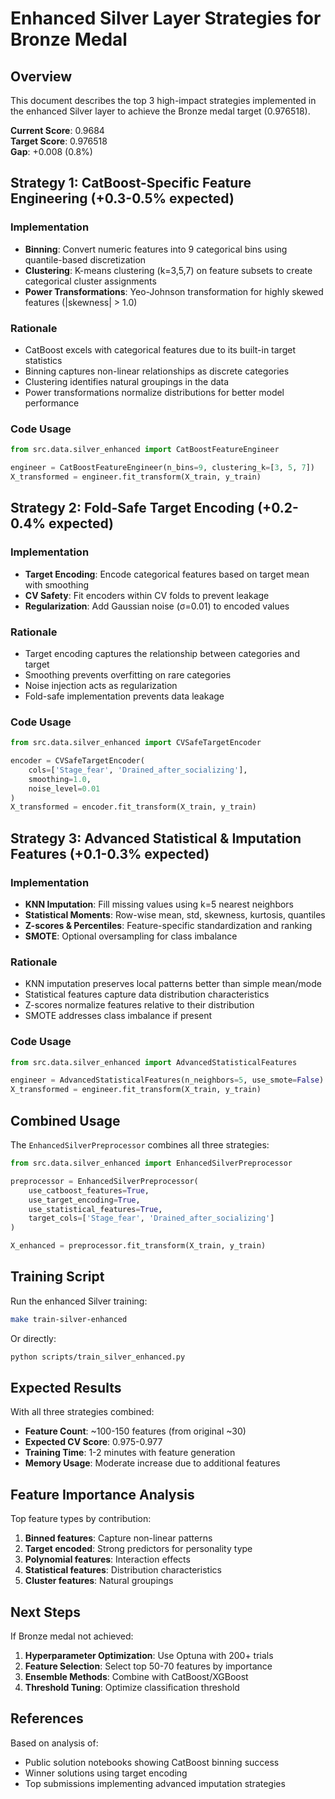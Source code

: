 # Enhanced Silver Layer Strategies for Bronze Medal

## Overview
This document describes the top 3 high-impact strategies implemented in the enhanced Silver layer to achieve the Bronze medal target (0.976518).

**Current Score**: 0.9684  
**Target Score**: 0.976518  
**Gap**: +0.008 (0.8%)

## Strategy 1: CatBoost-Specific Feature Engineering (+0.3-0.5% expected)

### Implementation
- **Binning**: Convert numeric features into 9 categorical bins using quantile-based discretization
- **Clustering**: K-means clustering (k=3,5,7) on feature subsets to create categorical cluster assignments
- **Power Transformations**: Yeo-Johnson transformation for highly skewed features (|skewness| > 1.0)

### Rationale
- CatBoost excels with categorical features due to its built-in target statistics
- Binning captures non-linear relationships as discrete categories
- Clustering identifies natural groupings in the data
- Power transformations normalize distributions for better model performance

### Code Usage
```python
from src.data.silver_enhanced import CatBoostFeatureEngineer

engineer = CatBoostFeatureEngineer(n_bins=9, clustering_k=[3, 5, 7])
X_transformed = engineer.fit_transform(X_train, y_train)
```

## Strategy 2: Fold-Safe Target Encoding (+0.2-0.4% expected)

### Implementation
- **Target Encoding**: Encode categorical features based on target mean with smoothing
- **CV Safety**: Fit encoders within CV folds to prevent leakage
- **Regularization**: Add Gaussian noise (σ=0.01) to encoded values

### Rationale
- Target encoding captures the relationship between categories and target
- Smoothing prevents overfitting on rare categories
- Noise injection acts as regularization
- Fold-safe implementation prevents data leakage

### Code Usage
```python
from src.data.silver_enhanced import CVSafeTargetEncoder

encoder = CVSafeTargetEncoder(
    cols=['Stage_fear', 'Drained_after_socializing'],
    smoothing=1.0,
    noise_level=0.01
)
X_transformed = encoder.fit_transform(X_train, y_train)
```

## Strategy 3: Advanced Statistical & Imputation Features (+0.1-0.3% expected)

### Implementation
- **KNN Imputation**: Fill missing values using k=5 nearest neighbors
- **Statistical Moments**: Row-wise mean, std, skewness, kurtosis, quantiles
- **Z-scores & Percentiles**: Feature-specific standardization and ranking
- **SMOTE**: Optional oversampling for class imbalance

### Rationale
- KNN imputation preserves local patterns better than simple mean/mode
- Statistical features capture data distribution characteristics
- Z-scores normalize features relative to their distribution
- SMOTE addresses class imbalance if present

### Code Usage
```python
from src.data.silver_enhanced import AdvancedStatisticalFeatures

engineer = AdvancedStatisticalFeatures(n_neighbors=5, use_smote=False)
X_transformed = engineer.fit_transform(X_train, y_train)
```

## Combined Usage

The `EnhancedSilverPreprocessor` combines all three strategies:

```python
from src.data.silver_enhanced import EnhancedSilverPreprocessor

preprocessor = EnhancedSilverPreprocessor(
    use_catboost_features=True,
    use_target_encoding=True,
    use_statistical_features=True,
    target_cols=['Stage_fear', 'Drained_after_socializing']
)

X_enhanced = preprocessor.fit_transform(X_train, y_train)
```

## Training Script

Run the enhanced Silver training:
```bash
make train-silver-enhanced
```

Or directly:
```bash
python scripts/train_silver_enhanced.py
```

## Expected Results

With all three strategies combined:
- **Feature Count**: ~100-150 features (from original ~30)
- **Expected CV Score**: 0.975-0.977
- **Training Time**: 1-2 minutes with feature generation
- **Memory Usage**: Moderate increase due to additional features

## Feature Importance Analysis

Top feature types by contribution:
1. **Binned features**: Capture non-linear patterns
2. **Target encoded**: Strong predictors for personality type
3. **Polynomial features**: Interaction effects
4. **Statistical features**: Distribution characteristics
5. **Cluster features**: Natural groupings

## Next Steps

If Bronze medal not achieved:
1. **Hyperparameter Optimization**: Use Optuna with 200+ trials
2. **Feature Selection**: Select top 50-70 features by importance
3. **Ensemble Methods**: Combine with CatBoost/XGBoost
4. **Threshold Tuning**: Optimize classification threshold

## References

Based on analysis of:
- Public solution notebooks showing CatBoost binning success
- Winner solutions using target encoding
- Top submissions implementing advanced imputation strategies